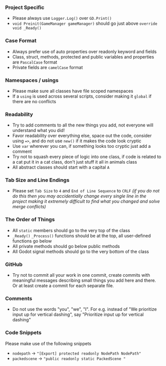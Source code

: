 ### Project Specific
- Please always use `Logger.Log()` over `GD.Print()`
- `void Preinit(GameManager gameManager)` should go just above `override void _Ready()`

### Case Format
- Always prefer use of auto properties over readonly keyword and fields
- Class, struct, methods, protected and public variables and properties are `PascalCase` format
- Private fields are `camelCase` format

### Namespaces / usings
- Please make sure all classes have file scoped namespaces
- If a `using` is used across several scripts, consider making it `global` if there are no conflicts

### Readability
- Try to add comments to all the new things you add, not everyone will understand what you did!
- Favor readability over everything else, space out the code, consider using `=>`, and do not use `new()` if it makes the code look cryptic
- Use `var` wherever you can, if something looks too cryptic just add a comment
- Try not to squash every piece of logic into one class, if code is related to a cat put it in a cat class, don't just stuff it all in animals class
- All abstract classes should start with a capital `A`

### Tab Size and Line Endings
- Please set `Tab Size` to `4` and `End of Line Sequence` to `CRLF` *(if you do not do this then you may accidentially change every single line in the project making it extremely difficult to find what you changed and solve merge conflicts)*

### The Order of Things
- All `static` members should go to the very top of the class  
- `_Ready()` `_Process()` functions should be at the top, all user-defined functions go below
- All private methods should go below public methods
- All Godot signal methods should go to the very bottom of the class

### GitHub
- Try not to commit all your work in one commit, create commits with meaningful messages describing small things you add here and there. Or at least create a commit for each separate file.

### Comments
- Do not use the words "you", "we", "I". For e.g. instead of "We prioritize input up for vertical dashing", say "Prioritize input up for vertical dashing"

### Code Snippets
Please make use of the following snippets

- `nodepath` -> `"[Export] protected readonly NodePath NodePath"`
- `packedscene` -> `"public readonly static PackedScene "`
